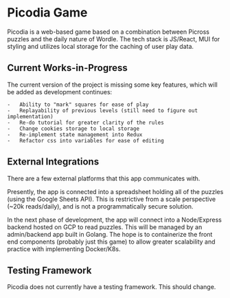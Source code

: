 #   Picodia Game

Picodia is a web-based game based on a combination between Picross puzzles and the daily nature of Wordle. The tech stack is JS/React, MUI for styling and utilizes local storage for the caching of user play data.

##  Current Works-in-Progress

The current version of the project is missing some key features, which will be added as development continues:

    -   Ability to "mark" squares for ease of play
    -   Replayability of previous levels (still need to figure out implementation)
    -   Re-do tutorial for greater clarity of the rules
    -   Change cookies storage to local storage
    -   Re-implement state management into Redux
    -   Refactor css into variables for ease of editing

##  External Integrations

There are a few external platforms that this app communicates with.

Presently, the app is connected into a spreadsheet holding all of the puzzles (using the Google Sheets API). This is restrictive from a scale perspective (~20k reads/daily), and is not a programmatically secure solution.

In the next phase of development, the app will connect into a Node/Express backend hosted on GCP to read puzzles. This will be managed by an admin/backend app built in Golang. The hope is to containerize the front end components (probably just this game) to allow greater scalability and practice with implementing Docker/K8s.

##  Testing Framework

Picodia does not currently have a testing framework. This should change.